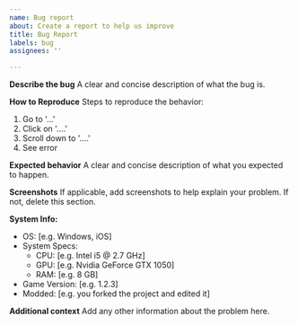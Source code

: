```yaml
---
name: Bug report
about: Create a report to help us improve
title: Bug Report
labels: bug
assignees: ''

---
```


**Describe the bug**
A clear and concise description of what the bug is.

**How to Reproduce**
Steps to reproduce the behavior:
1. Go to '...'
2. Click on '....'
3. Scroll down to '....'
4. See error

**Expected behavior**
A clear and concise description of what you expected to happen.

**Screenshots**
If applicable, add screenshots to help explain your problem. If not, delete this section.

**System Info:**
 - OS: [e.g. Windows, iOS]
 - System Specs:
   - CPU: [e.g. Intel i5 @ 2.7 GHz]
   - GPU: [e.g. Nvidia GeForce GTX 1050]
   - RAM: [e.g. 8 GB]
 - Game Version: [e.g. 1.2.3]
 - Modded: [e.g. you forked the project and edited it]

**Additional context**
Add any other information about the problem here.
